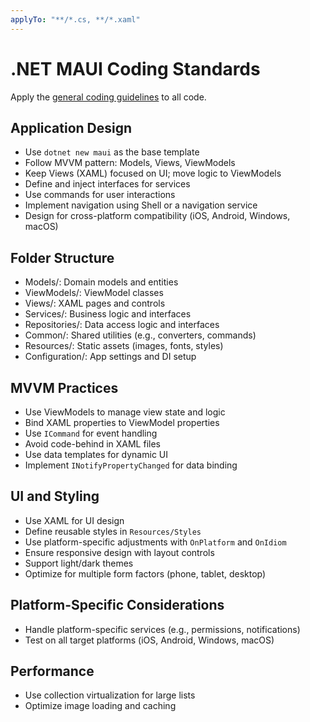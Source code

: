 ```yaml
---
applyTo: "**/*.cs, **/*.xaml"
---
```


# .NET MAUI Coding Standards

Apply the [general coding guidelines](./csharp.md) to all code.

## Application Design

- Use `dotnet new maui` as the base template
- Follow MVVM pattern: Models, Views, ViewModels
- Keep Views (XAML) focused on UI; move logic to ViewModels
- Define and inject interfaces for services
- Use commands for user interactions
- Implement navigation using Shell or a navigation service
- Design for cross-platform compatibility (iOS, Android, Windows, macOS)

## Folder Structure

- Models/: Domain models and entities
- ViewModels/: ViewModel classes
- Views/: XAML pages and controls
- Services/: Business logic and interfaces
- Repositories/: Data access logic and interfaces
- Common/: Shared utilities (e.g., converters, commands)
- Resources/: Static assets (images, fonts, styles)
- Configuration/: App settings and DI setup

## MVVM Practices

- Use ViewModels to manage view state and logic
- Bind XAML properties to ViewModel properties
- Use `ICommand` for event handling
- Avoid code-behind in XAML files
- Use data templates for dynamic UI
- Implement `INotifyPropertyChanged` for data binding

## UI and Styling

- Use XAML for UI design
- Define reusable styles in `Resources/Styles`
- Use platform-specific adjustments with `OnPlatform` and `OnIdiom`
- Ensure responsive design with layout controls
- Support light/dark themes
- Optimize for multiple form factors (phone, tablet, desktop)

## Platform-Specific Considerations

- Handle platform-specific services (e.g., permissions, notifications)
- Test on all target platforms (iOS, Android, Windows, macOS)

## Performance

- Use collection virtualization for large lists
- Optimize image loading and caching
